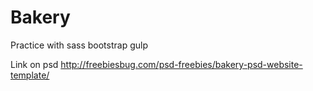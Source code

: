 # Bakery

Practice with sass bootstrap gulp

Link on psd http://freebiesbug.com/psd-freebies/bakery-psd-website-template/

